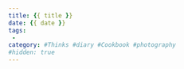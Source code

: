 ```yaml
---
title: {{ title }}
date: {{ date }}
tags:
 - 
category: #Thinks #diary #Cookbook #photography
#hidden: true
---
```

